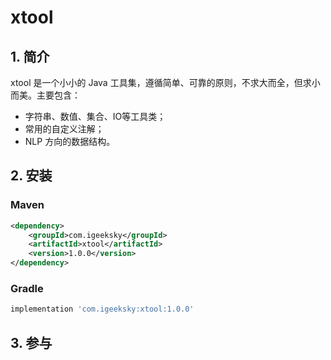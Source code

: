 # xtool

## 1. 简介

xtool 是一个小小的 Java 工具集，遵循简单、可靠的原则，不求大而全，但求小而美。主要包含：

- 字符串、数值、集合、IO等工具类；
- 常用的自定义注解；
- NLP 方向的数据结构。

## 2. 安装

### Maven

```xml
<dependency>
    <groupId>com.igeeksky</groupId>
    <artifactId>xtool</artifactId>
    <version>1.0.0</version>
</dependency>
```

### Gradle

```groovy
implementation 'com.igeeksky:xtool:1.0.0'
```

## 3. 参与

